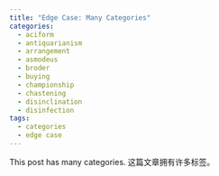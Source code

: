 ```yaml
---
title: "Edge Case: Many Categories"
categories:
  - aciform
  - antiquarianism
  - arrangement
  - asmodeus
  - broder
  - buying
  - championship
  - chastening
  - disinclination
  - disinfection
tags:
  - categories
  - edge case
---
```


This post has many categories.
这篇文章拥有许多标签。